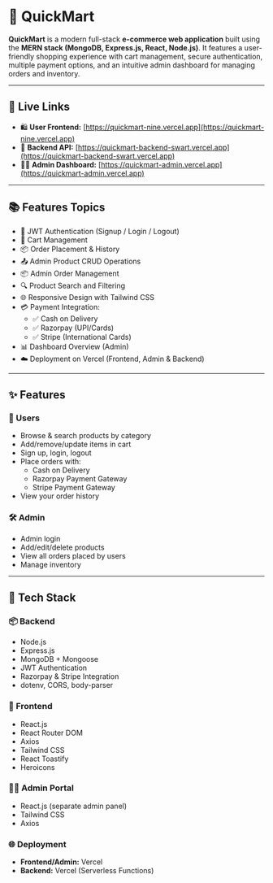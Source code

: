 # 🛒 QuickMart

**QuickMart** is a modern full-stack **e-commerce web application** built using the **MERN stack (MongoDB, Express.js, React, Node.js)**. It features a user-friendly shopping experience with cart management, secure authentication, multiple payment options, and an intuitive admin dashboard for managing orders and inventory.

---

## 🚀 Live Links

- 🛍️ **User Frontend:** [https://quickmart-nine.vercel.app](https://quickmart-nine.vercel.app)  
- 🔧 **Backend API:** [https://quickmart-backend-swart.vercel.app](https://quickmart-backend-swart.vercel.app)  
- 🧑‍💼 **Admin Dashboard:** [https://quickmart-admin.vercel.app](https://quickmart-admin.vercel.app)

---

## 📚 Features Topics

- 🔐 JWT Authentication (Signup / Login / Logout)
- 🛒 Cart Management
- 📦 Order Placement & History
- 📤 Admin Product CRUD Operations
- 📦 Admin Order Management
- 🔍 Product Search and Filtering
- 🌐 Responsive Design with Tailwind CSS
- 💳 Payment Integration:
  - ✅ Cash on Delivery
  - ✅ Razorpay (UPI/Cards)
  - ✅ Stripe (International Cards)
- 📊 Dashboard Overview (Admin)
- ☁️ Deployment on Vercel (Frontend, Admin & Backend)

---

## ✨ Features

### 👥 Users
- Browse & search products by category
- Add/remove/update items in cart
- Sign up, login, logout
- Place orders with:
  - Cash on Delivery
  - Razorpay Payment Gateway
  - Stripe Payment Gateway
- View your order history

### 🛠️ Admin
- Admin login
- Add/edit/delete products
- View all orders placed by users
- Manage inventory

---

## 🧰 Tech Stack

### 📦 Backend
- Node.js
- Express.js
- MongoDB + Mongoose
- JWT Authentication
- Razorpay & Stripe Integration
- dotenv, CORS, body-parser

### 🎨 Frontend
- React.js
- React Router DOM
- Axios
- Tailwind CSS
- React Toastify
- Heroicons

### 🧑‍💼 Admin Portal
- React.js (separate admin panel)
- Tailwind CSS
- Axios

### 🌐 Deployment
- **Frontend/Admin:** Vercel
- **Backend:** Vercel (Serverless Functions)
